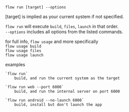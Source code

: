 `flow run [target] --options`

  [target] is implied as your current system if not specified. 
  
  `flow run` will execute `build`, `files`, `launch` in that order.    
  `--options` includes all options from the listed commands.
  
  for full info, `flow usage` and more specifically   
    `flow usage build`    
    `flow usage files`   
    `flow usage launch`   

  examples   

    `flow run`   
        build, and run the current system as the target

    `flow run web --port 6000`   
        build, and run the internal server on port 6000

    `flow run android --no-launch 6000`   
        build, install but don't launch the app